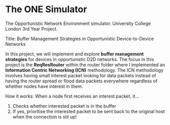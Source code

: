 # The ONE Simulator

The Opportunistic Network Environment simulator. 
University College London 3rd Year Project.

Title: Buffer Management Strategies in Opportunistic Device-to-Device Networks

In this project, we will implement and explore <b>buffer management strategies</b> for devices in opportunistic D2D networks. The focus in this project is the <b>ReqResRouter</b> within the router folder where I implemented an <b>Information Centric Networking (ICN)</b> methodology. The ICN methodology involves having small interest packet looking for data packets instead of having the router spread or flood data packets everywhere regardless of whether nodes have interest in them.

How it works: When a node first receives an interest packet, it...<br/>
1) Checks whether interested packet is in the buffer<br/>
2) If yes, prioritise the interested packet to be sent back to the original host when the connection is stil up!
